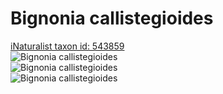 
Bignonia callistegioides
========================
  
[iNaturalist taxon id: 543859](https://www.inaturalist.org/taxa/543859)  
![Bignonia callistegioides](https://inaturalist-open-data.s3.amazonaws.com/photos/104959973/medium.jpeg)  
![Bignonia callistegioides](https://inaturalist-open-data.s3.amazonaws.com/photos/104959979/medium.jpeg)  
![Bignonia callistegioides](https://inaturalist-open-data.s3.amazonaws.com/photos/104959986/medium.jpeg)